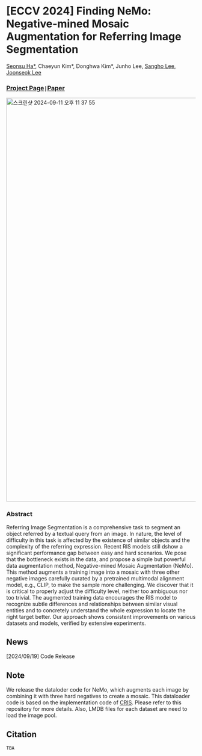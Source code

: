 # [ECCV 2024] Finding NeMo: Negative-mined Mosaic Augmentation for Referring Image Segmentation

[Seonsu Ha*](https://seongsuha.github.io/), Chaeyun Kim*, Donghwa Kim*, Junho Lee, [Sangho Lee](https://sangho-vision.github.io/), [Joonseok Lee](http://www.joonseok.net/home.html)

### [Project Page](https://dddonghwa.github.io/NeMo/)`|`[Paper](http://www.joonseok.net/papers/eccv24_nemo.pdf)

<img width="1074" alt="스크린샷 2024-09-11 오후 11 37 55" src="https://github.com/user-attachments/assets/2f0c9fc9-e6fb-4fc1-ade6-7641b2749c50">


### Abstract 
Referring Image Segmentation is a comprehensive task to segment an object referred by a textual query from an image. In nature, the level of difficulty in this task is affected by the existence of similar objects and the complexity of the referring expression. Recent RIS models still dshow a significant performance gap between easy and hard scenarios. We pose that the bottleneck exists in the data, and propose a simple but powerful data augmentation method, Negative-mined Mosaic Augmentation (NeMo). This method augments a training image into a mosaic with three other negative images carefully curated by a pretrained multimodal alignment model, e.g., CLIP, to make the sample more challenging. We discover that it is critical to properly adjust the difficulty level, neither too ambiguous nor too trivial. The augmented training data encourages the RIS model to recognize subtle differences and relationships between similar visual entities and to concretely understand the whole expression to locate the right target better. Our approach shows consistent improvements on various datasets and models, verified by extensive experiments.

## News
[2024/09/19] Code Release

## Note
We release the dataloder code for NeMo, which augments each image by combining it with three hard negatives to create a mosaic. This dataloader code is based on the implementation code of [CRIS](https://github.com/DerrickWang005/CRIS.pytorch). Please refer to this repository for more details. Also, LMDB files for each dataset are need to load the image pool. 


## Citation
```
TBA
```

